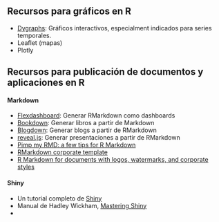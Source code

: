 ## Recursos para gráficos en R
* [Dygraphs](https://rstudio.github.io/dygraphs/index.html): Gráficos interactivos, especialment indicados para series temporales.
* Leaflet (mapas)
* Plotly

## Recursos para publicación de documentos y aplicaciones en R
#### Markdown
* [Flexdashboard](http://rmarkdown.rstudio.com/flexdashboard/): Generar RMarkdown como dashboards
* [Bookdown](https://github.com/rstudio/bookdown): Generar libros a partir de Markdown
* [Blogdown](https://bookdown.org/yihui/blogdown/): Generar blogs a partir de RMarkdown
* [reveal.js](http://rmarkdown.rstudio.com/revealjs_presentation_format.html): Generar presentaciones a partir de RMarkdown
* [Pimp my RMD: a few tips for R Markdown](https://holtzy.github.io/Pimp-my-rmd/)
* [RMarkdown corporate template](https://raw.githubusercontent.com/ellisp/rmarkdown-corporate-eg/master/report-1/report.Rmd)
* [R Markdown for documents with logos, watermarks, and corporate styles](http://freerangestats.info/blog/2017/09/09/rmarkdown)

#### Shiny
* Un tutorial completo de [Shiny](https://shiny.rstudio.com/tutorial/)
* Manual de Hadley Wickham, [Mastering Shiny](https://mastering-shiny.org/index.html) 
*
